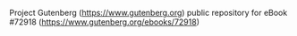 Project Gutenberg (https://www.gutenberg.org) public repository
for eBook #72918 (https://www.gutenberg.org/ebooks/72918)
